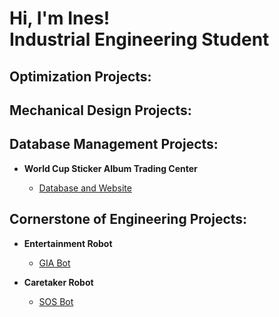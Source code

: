 <h1> Hi, I'm Ines! <br/> Industrial Engineering Student </h1>

<h2> Optimization Projects: </h2>

<h2> Mechanical Design Projects: </h2>

<h2> Database Management Projects: </h2>

- <b>World Cup Sticker Album Trading Center</b>

  -  [Database and Website](https://github.com/ines-sereno/WorldCupStickers)

<h2> Cornerstone of Engineering Projects: </h2>

- <b>Entertainment Robot</b>
  -  [GIA Bot](https://github.com/ines-sereno/EntertainmentRobot)

- <b>Caretaker Robot </b>
  -  [SOS Bot](https://github.com/ines-sereno/HomeHealthRobot)


